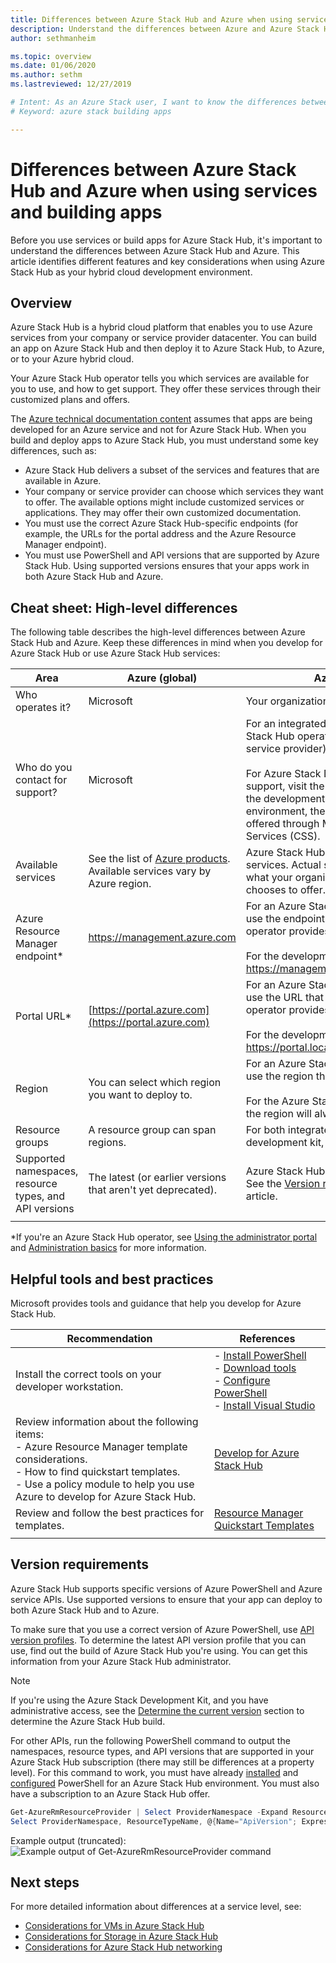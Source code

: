 ```yaml
---
title: Differences between Azure Stack Hub and Azure when using services and building apps
description: Understand the differences between Azure and Azure Stack Hub when using services and building apps.
author: sethmanheim

ms.topic: overview
ms.date: 01/06/2020
ms.author: sethm
ms.lastreviewed: 12/27/2019

# Intent: As an Azure Stack user, I want to know the differences between Azure and Azure stack when using services and building apps.
# Keyword: azure stack building apps

---
```



# Differences between Azure Stack Hub and Azure when using services and building apps

Before you use services or build apps for Azure Stack Hub, it's important to understand the differences between Azure Stack Hub and Azure. This article identifies different features and key considerations when using Azure Stack Hub as your hybrid cloud development environment.

## Overview

Azure Stack Hub is a hybrid cloud platform that enables you to use Azure services from your company or service provider datacenter. You can build an app on Azure Stack Hub and then deploy it to Azure Stack Hub, to Azure, or to your Azure hybrid cloud.

Your Azure Stack Hub operator tells you which services are available for you to use, and how to get support. They offer these services through their customized plans and offers.

The [Azure technical documentation content](/azure) assumes that apps are being developed for an Azure service and not for Azure Stack Hub. When you build and deploy apps to Azure Stack Hub, you must understand some key differences, such as:

* Azure Stack Hub delivers a subset of the services and features that are available in Azure.
* Your company or service provider can choose which services they want to offer. The available options might include customized services or applications. They may offer their own customized documentation.
* You must use the correct Azure Stack Hub-specific endpoints (for example, the URLs for the portal address and the Azure Resource Manager endpoint).
* You must use PowerShell and API versions that are supported by Azure Stack Hub. Using supported versions ensures that your apps work in both Azure Stack Hub and Azure.

## Cheat sheet: High-level differences

The following table describes the high-level differences between Azure Stack Hub and Azure. Keep these differences in mind when you develop for Azure Stack Hub or use Azure Stack Hub services:

| Area | Azure (global) | Azure Stack Hub |
| -------- | ------------- | ----------|
| Who operates it? | Microsoft | Your organization or service provider.|
| Who do you contact for support? | Microsoft | For an integrated system, contact your Azure Stack Hub operator (at your organization or service provider) for support.<br><br>For Azure Stack Development Kit (ASDK) support, visit the [Microsoft forums](https://social.msdn.microsoft.com/Forums/en-US/home?forum=AzureStack). Because the development kit is an evaluation environment, there's no official support offered through Microsoft Customer Support Services (CSS).
| Available services | See the list of [Azure products](https://azure.microsoft.com/services/?b=17.04b). Available services vary by Azure region. | Azure Stack Hub supports a subset of Azure services. Actual services will vary based on what your organization or service provider chooses to offer.
| Azure Resource Manager endpoint* | https://management.azure.com | For an Azure Stack Hub integrated system, use the endpoint that your Azure Stack Hub operator provides.<br><br>For the development kit, use: https://management.local.azurestack.external.
| Portal URL* | [https://portal.azure.com](https://portal.azure.com) | For an Azure Stack Hub integrated system, use the URL that your Azure Stack Hub operator provides.<br><br>For the development kit, use: https://portal.local.azurestack.external.
| Region | You can select which region you want to deploy to. | For an  Azure Stack Hub integrated system, use the region that's available on your system.<br><br>For the Azure Stack Development Kit (ASDK), the region will always be **local**.
| Resource groups | A resource group can span regions. | For both integrated systems and the development kit, there's only one region.
|Supported namespaces, resource types, and API versions | The latest (or earlier versions that aren't yet deprecated). | Azure Stack Hub supports specific versions. See the [Version requirements](#version-requirements) section of this article.
| | |

*If you're an Azure Stack Hub operator, see [Using the administrator portal](../operator/azure-stack-manage-portals.md) and [Administration basics](../operator/azure-stack-manage-basics.md) for more information.

## Helpful tools and best practices

Microsoft provides tools and guidance that help you develop for Azure Stack Hub.

| Recommendation | References |
| -------- | ------------- |
| Install the correct tools on your developer workstation. | - [Install PowerShell](../operator/azure-stack-powershell-install.md)<br>- [Download tools](../operator/azure-stack-powershell-download.md)<br>- [Configure PowerShell](azure-stack-powershell-configure-user.md)<br>- [Install Visual Studio](azure-stack-install-visual-studio.md)
| Review information about the following items:<br>- Azure Resource Manager template considerations.<br>- How to find quickstart templates.<br>- Use a policy module to help you use Azure to develop for Azure Stack Hub. | [Develop for Azure Stack Hub](azure-stack-developer.md) |
| Review and follow the best practices for templates. | [Resource Manager Quickstart Templates](https://aka.ms/aa6yz42)
| | |

## Version requirements

Azure Stack Hub supports specific versions of Azure PowerShell and Azure service APIs. Use supported versions to ensure that your app can deploy to both Azure Stack Hub and to Azure.

To make sure that you use a correct version of Azure PowerShell, use [API version profiles](azure-stack-version-profiles.md). To determine the latest API version profile that you can use, find out the build of Azure Stack Hub you're using. You can get this information from your Azure Stack Hub administrator.

> [!NOTE]
> If you're using the Azure Stack Development Kit, and you have administrative access, see the [Determine the current version](../operator/azure-stack-updates.md) section to determine the Azure Stack Hub build.

For other APIs, run the following PowerShell command to output the namespaces, resource types, and API versions that are supported in your Azure Stack Hub subscription (there may still be differences at a property level). For this command to work, you must have already [installed](../operator/azure-stack-powershell-install.md) and [configured](azure-stack-powershell-configure-user.md) PowerShell for an Azure Stack Hub environment. You must also have a subscription to an Azure Stack Hub offer.

```powershell
Get-AzureRmResourceProvider | Select ProviderNamespace -Expand ResourceTypes | Select * -Expand ApiVersions | `
Select ProviderNamespace, ResourceTypeName, @{Name="ApiVersion"; Expression={$_}} 
```

Example output (truncated):
![Example output of Get-AzureRmResourceProvider command](media/azure-stack-considerations/image1.png)

## Next steps

For more detailed information about differences at a service level, see:

* [Considerations for VMs in Azure Stack Hub](azure-stack-vm-considerations.md)
* [Considerations for Storage in Azure Stack Hub](azure-stack-acs-differences.md)
* [Considerations for Azure Stack Hub networking](azure-stack-network-differences.md)
